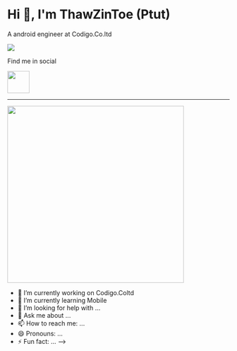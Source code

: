 # Hi 👋, I'm ThawZinToe (Ptut)
A android engineer at Codigo.Co.ltd

![](https://github-profile-trophy.vercel.app/?username=thawzintoe-ptut)

Find me in social 

<a href="https://www.facebook.com/profile.php?id=100008453710693" target="facebook"><img align="center" src="https://cdn1.iconfinder.com/data/icons/logotypes/32/circle-facebook_-512.png" height="50" /></a>


-----
<img src="https://github-readme-stats.vercel.app/api?username=thawzintoe-ptut&show_icons=true" width="400">


- 🔭 I’m currently working on Codigo.Coltd
- 🌱 I’m currently learning Mobile
- 🤔 I’m looking for help with ...
- 💬 Ask me about ...
- 📫 How to reach me: ...
- 😄 Pronouns: ...
- ⚡ Fun fact: ...
-->
